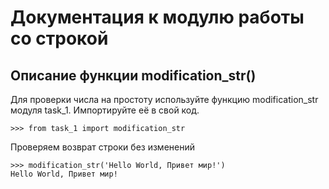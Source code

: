 Документация к модулю работы со строкой
===
Описание функции modification_str()
---
Для проверки числа на простоту используйте функцию modification_str модуля task_1. Импортируйте её в свой код.  

    >>> from task_1 import modification_str  

Проверяем возврат строки без изменений  

    >>> modification_str('Hello World, Привет мир!')
    Hello World, Привет мир!


